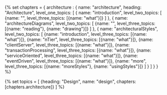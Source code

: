 {% set chapters = { 
  architecture : {
    name: "architecture", 
    heading: "Architecture",
    level_one_topics: [
      {
        name: "introduction",
        level_two_topics: [
          {name: "", level_three_topics: [{name: "what"}]}
        ]
      },
      {
        name: "architectureDiagrams",
        level_two_topics: [
          {name: "", level_three_topics: [{name: "reading"}, {name: "drawing"}]}
        ]
      },
      {
        name: "architecturalStyles",
        level_two_topics: [
          {name: "introduction", level_three_topics: [{name: "what"}]},
          {name: "nTier", level_three_topics: [{name: "what"}]},
          {name: "clientServer", level_three_topics: [{name: "what"}]},
          {name: "transactionProcessing", level_three_topics: [{name: "what"}]},
          {name: "serviceOriented", level_three_topics: [{name: "what"}]},
          {name: "eventDriven", level_three_topics: [{name: "what"}]},
          {name: "more", level_three_topics: [{name: "moreStyles"}, {name: "usingStyles"}]}
        ]
      }
    ]
    }
} %}

{% set topics = [
{heading: "Design", name: "design", chapters: [chapters.architecture]}
] %}


